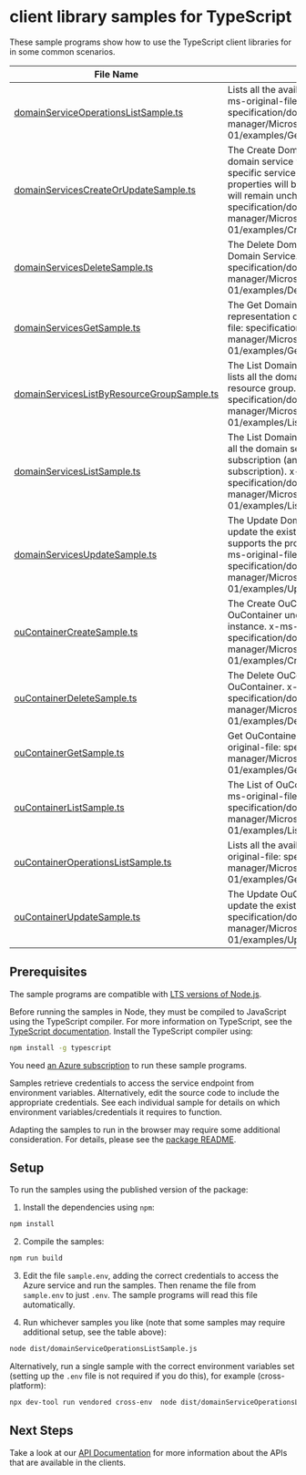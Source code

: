 # client library samples for TypeScript

These sample programs show how to use the TypeScript client libraries for in some common scenarios.

| **File Name**                                                                         | **Description**                                                                                                                                                                                                                                                                                                                                                               |
| ------------------------------------------------------------------------------------- | ----------------------------------------------------------------------------------------------------------------------------------------------------------------------------------------------------------------------------------------------------------------------------------------------------------------------------------------------------------------------------- |
| [domainServiceOperationsListSample.ts][domainserviceoperationslistsample]             | Lists all the available Domain Services operations. x-ms-original-file: specification/domainservices/resource-manager/Microsoft.AAD/stable/2021-05-01/examples/GetOperations.json                                                                                                                                                                                             |
| [domainServicesCreateOrUpdateSample.ts][domainservicescreateorupdatesample]           | The Create Domain Service operation creates a new domain service with the specified parameters. If the specific service already exists, then any patchable properties will be updated and any immutable properties will remain unchanged. x-ms-original-file: specification/domainservices/resource-manager/Microsoft.AAD/stable/2021-05-01/examples/CreateDomainService.json |
| [domainServicesDeleteSample.ts][domainservicesdeletesample]                           | The Delete Domain Service operation deletes an existing Domain Service. x-ms-original-file: specification/domainservices/resource-manager/Microsoft.AAD/stable/2021-05-01/examples/DeleteDomainService.json                                                                                                                                                                   |
| [domainServicesGetSample.ts][domainservicesgetsample]                                 | The Get Domain Service operation retrieves a json representation of the Domain Service. x-ms-original-file: specification/domainservices/resource-manager/Microsoft.AAD/stable/2021-05-01/examples/GetDomainService.json                                                                                                                                                      |
| [domainServicesListByResourceGroupSample.ts][domainserviceslistbyresourcegroupsample] | The List Domain Services in Resource Group operation lists all the domain services available under the given resource group. x-ms-original-file: specification/domainservices/resource-manager/Microsoft.AAD/stable/2021-05-01/examples/ListDomainServicesByResourceGroup.json                                                                                                |
| [domainServicesListSample.ts][domainserviceslistsample]                               | The List Domain Services in Subscription operation lists all the domain services available under the given subscription (and across all resource groups within that subscription). x-ms-original-file: specification/domainservices/resource-manager/Microsoft.AAD/stable/2021-05-01/examples/ListDomainServicesBySubscription.json                                           |
| [domainServicesUpdateSample.ts][domainservicesupdatesample]                           | The Update Domain Service operation can be used to update the existing deployment. The update call only supports the properties listed in the PATCH body. x-ms-original-file: specification/domainservices/resource-manager/Microsoft.AAD/stable/2021-05-01/examples/UpdateDomainService.json                                                                                 |
| [ouContainerCreateSample.ts][oucontainercreatesample]                                 | The Create OuContainer operation creates a new OuContainer under the specified Domain Service instance. x-ms-original-file: specification/domainservices/resource-manager/Microsoft.AAD/stable/2021-05-01/examples/CreateOuContainer.json                                                                                                                                     |
| [ouContainerDeleteSample.ts][oucontainerdeletesample]                                 | The Delete OuContainer operation deletes specified OuContainer. x-ms-original-file: specification/domainservices/resource-manager/Microsoft.AAD/stable/2021-05-01/examples/DeleteOuContainer.json                                                                                                                                                                             |
| [ouContainerGetSample.ts][oucontainergetsample]                                       | Get OuContainer in DomainService instance. x-ms-original-file: specification/domainservices/resource-manager/Microsoft.AAD/stable/2021-05-01/examples/GetOuContainer.json                                                                                                                                                                                                     |
| [ouContainerListSample.ts][oucontainerlistsample]                                     | The List of OuContainers in DomainService instance. x-ms-original-file: specification/domainservices/resource-manager/Microsoft.AAD/stable/2021-05-01/examples/ListOuContainers.json                                                                                                                                                                                          |
| [ouContainerOperationsListSample.ts][oucontaineroperationslistsample]                 | Lists all the available OuContainer operations. x-ms-original-file: specification/domainservices/resource-manager/Microsoft.AAD/stable/2021-05-01/examples/GetOperations.json                                                                                                                                                                                                 |
| [ouContainerUpdateSample.ts][oucontainerupdatesample]                                 | The Update OuContainer operation can be used to update the existing OuContainers. x-ms-original-file: specification/domainservices/resource-manager/Microsoft.AAD/stable/2021-05-01/examples/UpdateOuContainer.json                                                                                                                                                           |

## Prerequisites

The sample programs are compatible with [LTS versions of Node.js](https://github.com/nodejs/release#release-schedule).

Before running the samples in Node, they must be compiled to JavaScript using the TypeScript compiler. For more information on TypeScript, see the [TypeScript documentation][typescript]. Install the TypeScript compiler using:

```bash
npm install -g typescript
```

You need [an Azure subscription][freesub] to run these sample programs.

Samples retrieve credentials to access the service endpoint from environment variables. Alternatively, edit the source code to include the appropriate credentials. See each individual sample for details on which environment variables/credentials it requires to function.

Adapting the samples to run in the browser may require some additional consideration. For details, please see the [package README][package].

## Setup

To run the samples using the published version of the package:

1. Install the dependencies using `npm`:

```bash
npm install
```

2. Compile the samples:

```bash
npm run build
```

3. Edit the file `sample.env`, adding the correct credentials to access the Azure service and run the samples. Then rename the file from `sample.env` to just `.env`. The sample programs will read this file automatically.

4. Run whichever samples you like (note that some samples may require additional setup, see the table above):

```bash
node dist/domainServiceOperationsListSample.js
```

Alternatively, run a single sample with the correct environment variables set (setting up the `.env` file is not required if you do this), for example (cross-platform):

```bash
npx dev-tool run vendored cross-env  node dist/domainServiceOperationsListSample.js
```

## Next Steps

Take a look at our [API Documentation][apiref] for more information about the APIs that are available in the clients.

[domainserviceoperationslistsample]: https://github.com/Azure/azure-sdk-for-js/blob/main/sdk/domainservices/arm-domainservices/samples/v4/typescript/src/domainServiceOperationsListSample.ts
[domainservicescreateorupdatesample]: https://github.com/Azure/azure-sdk-for-js/blob/main/sdk/domainservices/arm-domainservices/samples/v4/typescript/src/domainServicesCreateOrUpdateSample.ts
[domainservicesdeletesample]: https://github.com/Azure/azure-sdk-for-js/blob/main/sdk/domainservices/arm-domainservices/samples/v4/typescript/src/domainServicesDeleteSample.ts
[domainservicesgetsample]: https://github.com/Azure/azure-sdk-for-js/blob/main/sdk/domainservices/arm-domainservices/samples/v4/typescript/src/domainServicesGetSample.ts
[domainserviceslistbyresourcegroupsample]: https://github.com/Azure/azure-sdk-for-js/blob/main/sdk/domainservices/arm-domainservices/samples/v4/typescript/src/domainServicesListByResourceGroupSample.ts
[domainserviceslistsample]: https://github.com/Azure/azure-sdk-for-js/blob/main/sdk/domainservices/arm-domainservices/samples/v4/typescript/src/domainServicesListSample.ts
[domainservicesupdatesample]: https://github.com/Azure/azure-sdk-for-js/blob/main/sdk/domainservices/arm-domainservices/samples/v4/typescript/src/domainServicesUpdateSample.ts
[oucontainercreatesample]: https://github.com/Azure/azure-sdk-for-js/blob/main/sdk/domainservices/arm-domainservices/samples/v4/typescript/src/ouContainerCreateSample.ts
[oucontainerdeletesample]: https://github.com/Azure/azure-sdk-for-js/blob/main/sdk/domainservices/arm-domainservices/samples/v4/typescript/src/ouContainerDeleteSample.ts
[oucontainergetsample]: https://github.com/Azure/azure-sdk-for-js/blob/main/sdk/domainservices/arm-domainservices/samples/v4/typescript/src/ouContainerGetSample.ts
[oucontainerlistsample]: https://github.com/Azure/azure-sdk-for-js/blob/main/sdk/domainservices/arm-domainservices/samples/v4/typescript/src/ouContainerListSample.ts
[oucontaineroperationslistsample]: https://github.com/Azure/azure-sdk-for-js/blob/main/sdk/domainservices/arm-domainservices/samples/v4/typescript/src/ouContainerOperationsListSample.ts
[oucontainerupdatesample]: https://github.com/Azure/azure-sdk-for-js/blob/main/sdk/domainservices/arm-domainservices/samples/v4/typescript/src/ouContainerUpdateSample.ts
[apiref]: https://docs.microsoft.com/javascript/api/@azure/arm-domainservices?view=azure-node-preview
[freesub]: https://azure.microsoft.com/free/
[package]: https://github.com/Azure/azure-sdk-for-js/tree/main/sdk/domainservices/arm-domainservices/README.md
[typescript]: https://www.typescriptlang.org/docs/home.html
